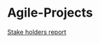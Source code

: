 # Agile-Projects


[Stake holders report](https://github.com/jo3al3x/Agile-Projects/blob/main/docs/Stakeholder%20register%20sample%20-%20Copy.docx)
